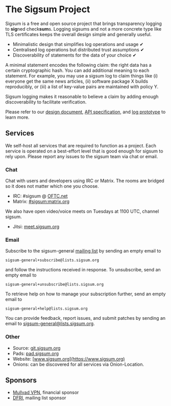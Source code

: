 # The Sigsum Project
Sigsum is a free and open source project that brings transparency logging to
**sig**ned check**sum**s.  Logging sigsums and not a more concrete type like
TLS certificates keeps the overall design simple and generally useful.

- Minimalistic design that simplifies log operations and usage &#10004; 
- Centralised log operations but distributed trust assumptions &#10004; 
- Discoverability of statements for the data of your choice &#10004; 

A minimal statement encodes the following claim: the right data has a
certain cryptographic hash.  You can add additional meaning to each
statement.  For example, you may use a sigsum log to claim things like
(i) everyone get the same news articles,
(ii) software package X builds reproducibly, or
(iii) a list of key-value pairs are maintained with policy Y.

Sigsum logging makes it reasonable to believe a claim by adding enough
discoverability to facilitate verification.

Please refer to our
[design document](https://git.sigsum.org/sigsum/tree/doc/design.md),
[API specification](https://git.sigsum.org/sigsum/tree/doc/api.md), and
[log prototype](https://git.sigsum.org/sigsum-log-go/tree/README.md)
to learn more.

## Services
We self-host all services that are required to function as a project.  Each
service is operated on a best-effort level that is good enough for sigsum to
rely upon.  Please report any issues to the sigsum team via chat or email.

### Chat
Chat with users and developers using IRC or Matrix. The rooms
are bridged so it does not matter which one you choose.

- IRC: \#sigsum @ [OFTC.net](https://oftc.net/)
- Matrix: [#sigsum:matrix.org](https://app.element.io/#/room/#sigsum:matrix.org)

We also have open video/voice meets on Tuesdays at 1100 UTC, channel sigsum.
- Jitsi: [meet.sigsum.org](https://meet.sigsum.org)

### Email
Subscribe to the sigsum-general [mailing list](https://lists.sigsum.org) by
sending an empty email to

    sigsum-general+subscribe@lists.sigsum.org

and follow the instructions received in response. To unsubscribe, send
an empty email to


    sigsum-general+unsubscribe@lists.sigsum.org

To retrieve help on how to manage your subscription further, send an
empty email to

    sigsum-general+help@lists.sigsum.org

You can provide feedback, report issues, and submit patches by sending an email
to sigsum-general@lists.sigsum.org.

### Other
- Source: [git.sigsum.org](https://git.sigsum.org)
- Pads: [pad.sigsum.org](https://pad.sigsum.org)
- Website: [www.sigsum.org](https://www.sigsum.org)
- Onions: can be discovered for all services via Onion-Location.

## Sponsors
- [Mullvad VPN](https://mullvad.net/), financial sponsor
- [DFRI](https://www.dfri.se/), mailing list sponsor
